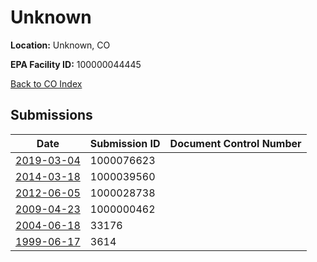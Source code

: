 # Unknown

**Location:** Unknown, CO

**EPA Facility ID:** 100000044445

[Back to CO Index](../../index.md)

## Submissions

| Date | Submission ID | Document Control Number |
|------|--------------|-------------------------|
| [2019-03-04](submissions/1000076623.md) | 1000076623 |  |
| [2014-03-18](submissions/1000039560.md) | 1000039560 |  |
| [2012-06-05](submissions/1000028738.md) | 1000028738 |  |
| [2009-04-23](submissions/1000000462.md) | 1000000462 |  |
| [2004-06-18](submissions/33176.md) | 33176 |  |
| [1999-06-17](submissions/3614.md) | 3614 |  |

